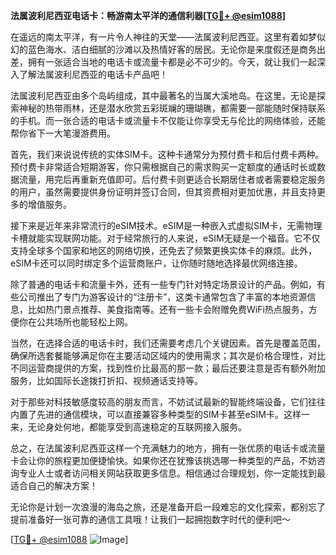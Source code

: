 **法属波利尼西亚电话卡：畅游南太平洋的通信利器[[TG💪+ @esim1088](https://t.me/s/esim1088)]**

在遥远的南太平洋，有一片令人神往的天堂——法属波利尼西亚。这里有着如梦似幻的蓝色海水、洁白细腻的沙滩以及热情好客的居民。无论你是来度假还是商务出差，拥有一张适合当地的电话卡或流量卡都是必不可少的。今天，就让我们一起深入了解法属波利尼西亚的电话卡产品吧！

法属波利尼西亚由多个岛屿组成，其中最著名的当属大溪地岛。在这里，无论是探索神秘的热带雨林，还是潜水欣赏五彩斑斓的珊瑚礁，都需要一部能随时保持联系的手机。而一张合适的电话卡或流量卡不仅能让你享受无与伦比的网络体验，还能帮你省下一大笔漫游费用。

首先，我们来说说传统的实体SIM卡。这种卡通常分为预付费卡和后付费卡两种。预付费卡非常适合短期游客，你只需根据自己的需求购买一定额度的通话时长或数据流量，用完后再重新充值即可。后付费卡则更适合长期居住者或者需要稳定服务的用户，虽然需要提供身份证明并签订合同，但其资费相对更加优惠，并且支持更多的增值服务。

接下来是近年来非常流行的eSIM技术。eSIM是一种嵌入式虚拟SIM卡，无需物理卡槽就能实现联网功能。对于经常旅行的人来说，eSIM无疑是一个福音。它不仅支持全球多个国家和地区的网络切换，还免去了频繁更换实体卡的麻烦。此外，eSIM卡还可以同时绑定多个运营商账户，让你随时随地选择最优网络连接。

除了普通的电话卡和流量卡外，还有一些专门针对特定场景设计的产品。例如，有些公司推出了专门为游客设计的“注册卡”，这类卡通常包含了丰富的本地资源信息，比如热门景点推荐、美食指南等。还有一些卡会附赠免费WiFi热点服务，方便你在公共场所也能轻松上网。

当然，在选择合适的电话卡时，我们还需要考虑几个关键因素。首先是覆盖范围，确保所选套餐能够满足你在主要活动区域内的使用需求；其次是价格合理性，对比不同运营商提供的方案，找到性价比最高的那一款；最后还要注意是否有额外附加服务，比如国际长途拨打折扣、视频通话支持等。

对于那些对科技敏感度较高的朋友而言，不妨试试最新的智能终端设备，它们往往内置了先进的通信模块，可以直接兼容多种类型的SIM卡甚至eSIM卡。这样一来，无论身处何地，都能享受到高速稳定的互联网接入服务。

总之，在法属波利尼西亚这样一个充满魅力的地方，拥有一张优质的电话卡或流量卡会让你的旅程更加便捷愉快。如果你还在犹豫该挑选哪一种类型的产品，不妨咨询专业人士或者访问相关网站获取更多信息。相信通过合理规划，你一定能找到最适合自己的解决方案！

无论你是计划一次浪漫的海岛之旅，还是准备开启一段难忘的文化探索，都别忘了提前准备好一张可靠的通信工具哦！让我们一起拥抱数字时代的便利吧～

[[TG💪+ @esim1088](https://t.me/s/esim1088) ![Image](https://i.postimg.cc/4NQfJmqS/Snipaste-2025-05-13-00-14-12.png)]